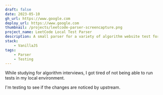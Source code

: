 ```yaml
---
draft: false
date: 2023-05-10
gh_url: https://www.google.com
deploy_url: https://www.google.com
thumbnail: /projects/leetcode-parser-screencapture.png
project_name: LeetCode Local Test Parser
description: A small parser for a variety of algorithm website test formats.
stack:
    - VanillaJS
tags:
    - Parser
    - Testing
---
```


While studying for algorithm interviews, I got tired of not being able to run tests in my local environment.

I'm testing to see if the changes are noticed by upstream.
